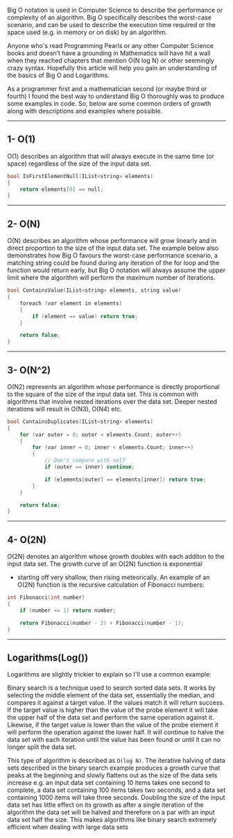 Big O notation is used in Computer Science to describe the performance or 
complexity of an algorithm. Big O specifically describes the worst-case scenario,
and can be used to describe the execution time required or the space used 
(e.g. in memory or on disk) by an algorithm.


Anyone who's read Programming Pearls or any other Computer Science books 
and doesn’t have a grounding in Mathematics will have hit a wall when
they reached chapters that mention O(N log N) or other seemingly crazy syntax.
Hopefully this article will help you gain an understanding of the basics of Big O
and Logarithms.

As a programmer first and a mathematician second (or maybe third or fourth)
I found the best way to understand Big O thoroughly was to produce some examples in code.
So, below are some common orders of growth along with descriptions 
and examples where possible.


-----------------------------------------------------------------------------
1- O(1)
-------
O(1) describes an algorithm that will always execute in the same time 
(or space) regardless of the size of the input data set.

```cpp
bool IsFirstElementNull(IList<string> elements)
{
    return elements[0] == null;
}
```
-----------------------------------------------------------------------------
2- O(N)
-------
O(N) describes an algorithm whose performance will grow linearly 
and in direct proportion to the size of the input data set.
The example below also demonstrates how Big O favours the worst-case performance scenario,
a matching string could be found during any iteration of the for loop and
the function would return early, but Big O notation will always assume
the upper limit where the algorithm will perform the maximum number of iterations.

```cpp
bool ContainsValue(IList<string> elements, string value)
{
    foreach (var element in elements)
    {
        if (element == value) return true;
    }

    return false;
}
```
-----------------------------------------------------------------------------
3- O(N^2)
--------
O(N2) represents an algorithm whose performance is directly proportional
to the square of the size of the input data set.
This is common with algorithms that involve nested iterations over the data set.
Deeper nested iterations will result in O(N3), O(N4) etc.

```cpp
bool ContainsDuplicates(IList<string> elements)
{
    for (var outer = 0; outer < elements.Count; outer++)
    {
        for (var inner = 0; inner < elements.Count; inner++)
        {
            // Don't compare with self
            if (outer == inner) continue;

            if (elements[outer] == elements[inner]) return true;
        }
    }

    return false;
}
```
-----------------------------------------------------------------------------
4- O(2N)
--------

O(2N) denotes an algorithm whose growth doubles with each additon
to the input data set. The growth curve of an O(2N) function is exponential
- starting off very shallow, then rising meteorically.
An example of an O(2N) function is the recursive calculation of Fibonacci numbers:

```cpp
int Fibonacci(int number)
{
    if (number <= 1) return number;

    return Fibonacci(number - 2) + Fibonacci(number - 1);
}
```
-----------------------------------------------------------------------------
Logarithms(Log())
-----------------

Logarithms are slightly trickier to explain so I'll use a common example:

Binary search is a technique used to search sorted data sets.
It works by selecting the middle element of the data set,
essentially the median, and compares it against a target value.
If the values match it will return success.
If the target value is higher than the value of the probe element it will take the upper half of the data
set and perform the same operation against it.
Likewise, if the target value is lower than the value of the probe element
it will perform the operation against the lower half.
It will continue to halve the data set with each iteration until the value has been found
or until it can no longer split the data set.

This type of algorithm is described as ```O(log N)```.
The iterative halving of data sets described in the binary search example
produces a growth curve that peaks at the beginning and
slowly flattens out as the size of the data sets increase 
e.g. an input data set containing 10 items takes one second to complete,
a data set containing 100 items takes two seconds,
and a data set containing 1000 items will take three seconds.
Doubling the size of the input data set has little effect on its growth as after a single iteration
of the algorithm the data set will be halved and therefore on a par with an input data set half the size.
This makes algorithms like binary search extremely efficient when dealing with large data sets  
